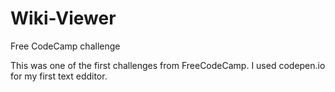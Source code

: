 # Wiki-Viewer
Free CodeCamp challenge

This was one of the first challenges from FreeCodeCamp.  I used codepen.io for my first text edditor.  
